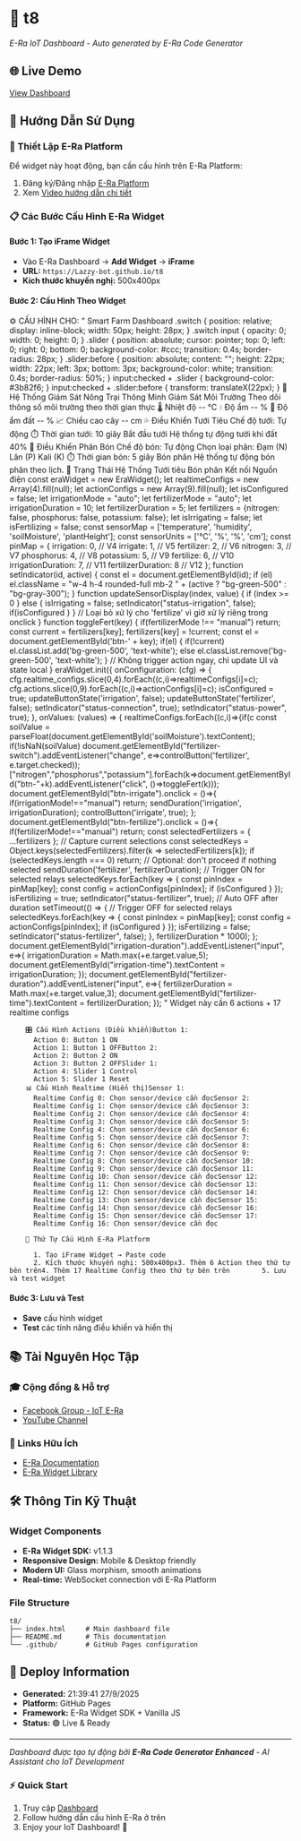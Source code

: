 # 🤖 t8
  
  *E-Ra IoT Dashboard - Auto generated by E-Ra Code Generator*
  
  ## 🌐 Live Demo
  [View Dashboard](https://Lazzy-bot.github.io/t8)
  
  ## 📖 Hướng Dẫn Sử Dụng
  
  ### 🔧 Thiết Lập E-Ra Platform
  Để widget này hoạt động, bạn cần cấu hình trên E-Ra Platform:
  
  1. Đăng ký/Đăng nhập [E-Ra Platform](https://app.e-ra.io/)
  2. Xem [Video hướng dẫn chi tiết](https://youtu.be/aadOolB-W6E?si=43bXJe6-j-OKdXX0)
  
  ### 📋 Các Bước Cấu Hình E-Ra Widget
  
  #### Bước 1: Tạo iFrame Widget
  - Vào E-Ra Dashboard → **Add Widget** → **iFrame**
  - **URL:** `https://Lazzy-bot.github.io/t8`
  - **Kích thước khuyến nghị:** 500x400px
  
  #### Bước 2: Cấu Hình Theo Widget
  ⚙️ CẤU HÌNH CHO: "           Smart Farm Dashboard                 .switch {       position: relative;       display: inline-block;       width: 50px;       height: 28px;     }     .switch input { opacity: 0; width: 0; height: 0; }     .slider {       position: absolute; cursor: pointer; top: 0; left: 0; right: 0; bottom: 0;       background-color: #ccc; transition: 0.4s; border-radius: 28px;     }     .slider:before {       position: absolute; content: ""; height: 22px; width: 22px; left: 3px; bottom: 3px;       background-color: white; transition: 0.4s; border-radius: 50%;     }     input:checked + .slider { background-color: #3b82f6; }     input:checked + .slider:before { transform: translateX(22px); }                    🌱 Hệ Thống Giám Sát Nông Trại Thông Minh                                  Giám Sát Môi Trường         Theo dõi thông số môi trường theo thời gian thực                                                🌡️ Nhiệt độ               -- °C                                                               💧 Độ ẩm               -- %                                                               🌱 Độ ẩm đất               -- %                                                               📈 Chiều cao cây               -- cm                                                                                    💦 Điều Khiển Tưới Tiêu                        Chế độ tưới:                                                                     Tự động                                    ⏱️ Thời gian tưới: 10 giây                          Bắt đầu tưới                                    Hệ thống tự động tưới khi đất   40%                                                  🌿 Điều Khiển Phân Bón                        Chế độ bón:                                                                     Tự động                                    Chọn loại phân:                            Đạm (N)               Lân (P)               Kali (K)                          ⏱️ Thời gian bón: 5 giây                          Bón phân                                    Hệ thống tự động bón phân theo lịch.                                                  📡 Trạng Thái Hệ Thống                                      Tưới tiêu                                        Bón phân                                        Kết nối                                        Nguồn điện                                 const eraWidget = new EraWidget();     let realtimeConfigs = new Array(4).fill(null);     let actionConfigs = new Array(9).fill(null);     let isConfigured = false;      let irrigationMode = "auto";     let fertilizerMode = "auto";     let irrigationDuration = 10;     let fertilizerDuration = 5;     let fertilizers = {nitrogen: false, phosphorus: false, potassium: false};     let isIrrigating = false;     let isFertilizing = false;      const sensorMap = ['temperature', 'humidity', 'soilMoisture', 'plantHeight'];     const sensorUnits = ['°C', '%', '%', 'cm'];      const pinMap = {       irrigation: 0,     // V4       irrigate: 1,       // V5       fertilizer: 2,     // V6       nitrogen: 3,       // V7       phosphorus: 4,     // V8       potassium: 5,      // V9       fertilize: 6,      // V10       irrigationDuration: 7,  // V11       fertilizerDuration: 8  // V12     };      function setIndicator(id, active) {       const el = document.getElementById(id);       if (el) el.className = "w-4 h-4 rounded-full mb-2 " + (active ? "bg-green-500" : "bg-gray-300");     }      function updateSensorDisplay(index, value) {       if (index >= 0           } else {           isIrrigating = false;           setIndicator("status-irrigation", false);           if(isConfigured           }       }        // Loại bỏ xử lý cho 'fertilize' vì giờ xử lý riêng trong onclick     }      function toggleFert(key) {       if(fertilizerMode !== "manual") return;       const current = fertilizers[key];       fertilizers[key] = !current;       const el = document.getElementById('btn-' + key);       if(el) {         if(!current) el.classList.add('bg-green-500', 'text-white');         else el.classList.remove('bg-green-500', 'text-white');       }       // Không trigger action ngay, chỉ update UI và state local     }      eraWidget.init({       onConfiguration: (cfg) => {         cfg.realtime_configs.slice(0,4).forEach((c,i)=>realtimeConfigs[i]=c);         cfg.actions.slice(0,9).forEach((c,i)=>actionConfigs[i]=c);         isConfigured = true;         updateButtonState('irrigation', false);         updateButtonState('fertilizer', false);         setIndicator("status-connection", true);         setIndicator("status-power", true);       },       onValues: (values) => {         realtimeConfigs.forEach((c,i)=>{if(c           const soilValue = parseFloat(document.getElementById('soilMoisture').textContent);         if(!isNaN(soilValue)       document.getElementById("fertilizer-switch").addEventListener("change", e=>controlButton('fertilizer', e.target.checked));     ["nitrogen","phosphorus","potassium"].forEach(k=>document.getElementById("btn-"+k).addEventListener("click", ()=>toggleFert(k)));      document.getElementById("btn-irrigate").onclick = ()=>{       if(irrigationMode!=="manual") return;       sendDuration('irrigation', irrigationDuration);       controlButton('irrigate', true);     };      document.getElementById("btn-fertilize").onclick = ()=>{       if(fertilizerMode!=="manual") return;       const selectedFertilizers = { ...fertilizers }; // Capture current selections       const selectedKeys = Object.keys(selectedFertilizers).filter(k => selectedFertilizers[k]);       if (selectedKeys.length === 0) return; // Optional: don't proceed if nothing selected        sendDuration('fertilizer', fertilizerDuration);        // Trigger ON for selected relays       selectedKeys.forEach(key => {         const pinIndex = pinMap[key];         const config = actionConfigs[pinIndex];         if (isConfigured           }       });        isFertilizing = true;       setIndicator("status-fertilizer", true);        // Auto OFF after duration       setTimeout(() => {         // Trigger OFF for selected relays         selectedKeys.forEach(key => {           const pinIndex = pinMap[key];           const config = actionConfigs[pinIndex];           if (isConfigured             }         });          isFertilizing = false;         setIndicator("status-fertilizer", false);       }, fertilizerDuration * 1000);     };      document.getElementById("irrigation-duration").addEventListener("input", e=>{       irrigationDuration = Math.max(+e.target.value,5);       document.getElementById("irrigation-time").textContent = irrigationDuration;     });      document.getElementById("fertilizer-duration").addEventListener("input", e=>{       fertilizerDuration = Math.max(+e.target.value,3);       document.getElementById("fertilizer-time").textContent = fertilizerDuration;     });     "
        Widget này cần 6 actions + 17 realtime configs
      
    
        🎛️ Cấu Hình Actions (Điều khiển)Button 1:
          Action 0: Button 1 ON
          Action 1: Button 1 OFFButton 2:
          Action 2: Button 2 ON
          Action 3: Button 2 OFFSlider 1:
          Action 4: Slider 1 Control
          Action 5: Slider 1 Reset
        📊 Cấu Hình Realtime (Hiển thị)Sensor 1:
          Realtime Config 0: Chọn sensor/device cần đọcSensor 2:
          Realtime Config 1: Chọn sensor/device cần đọcSensor 3:
          Realtime Config 2: Chọn sensor/device cần đọcSensor 4:
          Realtime Config 3: Chọn sensor/device cần đọcSensor 5:
          Realtime Config 4: Chọn sensor/device cần đọcSensor 6:
          Realtime Config 5: Chọn sensor/device cần đọcSensor 7:
          Realtime Config 6: Chọn sensor/device cần đọcSensor 8:
          Realtime Config 7: Chọn sensor/device cần đọcSensor 9:
          Realtime Config 8: Chọn sensor/device cần đọcSensor 10:
          Realtime Config 9: Chọn sensor/device cần đọcSensor 11:
          Realtime Config 10: Chọn sensor/device cần đọcSensor 12:
          Realtime Config 11: Chọn sensor/device cần đọcSensor 13:
          Realtime Config 12: Chọn sensor/device cần đọcSensor 14:
          Realtime Config 13: Chọn sensor/device cần đọcSensor 15:
          Realtime Config 14: Chọn sensor/device cần đọcSensor 16:
          Realtime Config 15: Chọn sensor/device cần đọcSensor 17:
          Realtime Config 16: Chọn sensor/device cần đọc
      
        📌 Thứ Tự Cấu Hình E-Ra Platform
        
          1. Tạo iFrame Widget → Paste code
          2. Kích thước khuyến nghị: 500x400px3. Thêm 6 Action theo thứ tự bên trên4. Thêm 17 Realtime Config theo thứ tự bên trên        5. Lưu và test widget
  
  #### Bước 3: Lưu và Test
  - **Save** cấu hình widget
  - **Test** các tính năng điều khiển và hiển thị
  
  ## 📚 Tài Nguyên Học Tập
  
  ### 🎓 Cộng đồng & Hỗ trợ
  - [Facebook Group - IoT E-Ra](https://www.facebook.com/groups/567625788148920)
  - [YouTube Channel](https://www.youtube.com/@eohchannelofficial/videos)
  
  ### 🔗 Links Hữu Ích
  - [E-Ra Documentation](https://app.e-ra.io/)
  - [E-Ra Widget Library](https://www.npmjs.com/package/@eohjsc/era-widget)
  
  ## 🛠️ Thông Tin Kỹ Thuật
  
  ### Widget Components
  - **E-Ra Widget SDK:** v1.1.3
  - **Responsive Design:** Mobile & Desktop friendly
  - **Modern UI:** Glass morphism, smooth animations
  - **Real-time:** WebSocket connection với E-Ra Platform
  
  ### File Structure
  ```
  t8/
  ├── index.html     # Main dashboard file
  ├── README.md      # This documentation
  └── .github/       # GitHub Pages configuration
  ```
  
  ## 🚀 Deploy Information
  - **Generated:** 21:39:41 27/9/2025
  - **Platform:** GitHub Pages
  - **Framework:** E-Ra Widget SDK + Vanilla JS
  - **Status:** 🟢 Live & Ready
  
  ---
  *Dashboard được tạo tự động bởi **E-Ra Code Generator Enhanced** - AI Assistant cho IoT Development*
  
  ### ⚡ Quick Start
  1. Truy cập [Dashboard](https://Lazzy-bot.github.io/t8)
  2. Follow hướng dẫn cấu hình E-Ra ở trên
  3. Enjoy your IoT Dashboard! 🎉